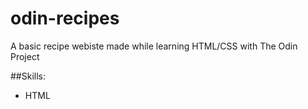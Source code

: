 # odin-recipes
 A basic recipe webiste made while learning HTML/CSS with The Odin Project

##Skills:
- HTML